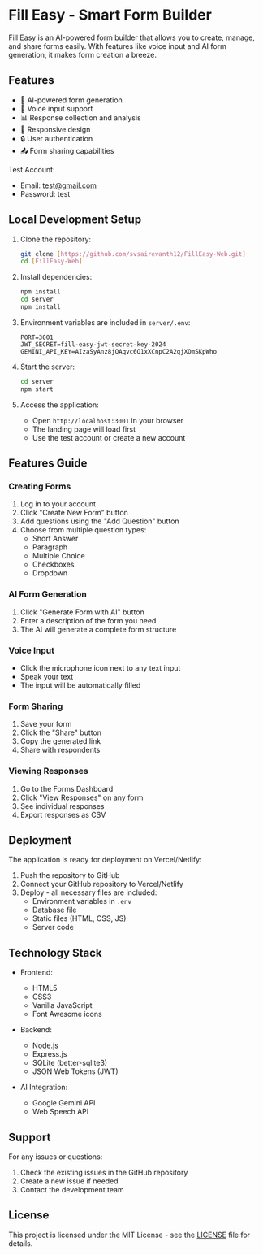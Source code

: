 # Fill Easy - Smart Form Builder

Fill Easy is an AI-powered form builder that allows you to create, manage, and share forms easily. With features like voice input and AI form generation, it makes form creation a breeze.

## Features

- 🤖 AI-powered form generation
- 🎤 Voice input support
- 📊 Response collection and analysis
- 📱 Responsive design
- 🔒 User authentication
- 📤 Form sharing capabilities



Test Account:
- Email: test@gmail.com
- Password: test

## Local Development Setup

1. Clone the repository:
   ```bash
   git clone [https://github.com/svsairevanth12/FillEasy-Web.git]
   cd [FillEasy-Web]
   ```

2. Install dependencies:
   ```bash
   npm install
   cd server
   npm install
   ```

3. Environment variables are included in `server/.env`:
   ```
   PORT=3001
   JWT_SECRET=fill-easy-jwt-secret-key-2024
   GEMINI_API_KEY=AIzaSyAnz8jQAqvc6Q1xXCnpC2A2qjXOmSKpWho
   ```

4. Start the server:
   ```bash
   cd server
   npm start
   ```

5. Access the application:
   - Open `http://localhost:3001` in your browser
   - The landing page will load first
   - Use the test account or create a new account

## Features Guide

### Creating Forms
1. Log in to your account
2. Click "Create New Form" button
3. Add questions using the "Add Question" button
4. Choose from multiple question types:
   - Short Answer
   - Paragraph
   - Multiple Choice
   - Checkboxes
   - Dropdown

### AI Form Generation
1. Click "Generate Form with AI" button
2. Enter a description of the form you need
3. The AI will generate a complete form structure

### Voice Input
- Click the microphone icon next to any text input
- Speak your text
- The input will be automatically filled

### Form Sharing
1. Save your form
2. Click the "Share" button
3. Copy the generated link
4. Share with respondents

### Viewing Responses
1. Go to the Forms Dashboard
2. Click "View Responses" on any form
3. See individual responses
4. Export responses as CSV

## Deployment

The application is ready for deployment on Vercel/Netlify:

1. Push the repository to GitHub
2. Connect your GitHub repository to Vercel/Netlify
3. Deploy - all necessary files are included:
   - Environment variables in `.env`
   - Database file
   - Static files (HTML, CSS, JS)
   - Server code

## Technology Stack

- Frontend:
  - HTML5
  - CSS3
  - Vanilla JavaScript
  - Font Awesome icons

- Backend:
  - Node.js
  - Express.js
  - SQLite (better-sqlite3)
  - JSON Web Tokens (JWT)

- AI Integration:
  - Google Gemini API
  - Web Speech API

## Support

For any issues or questions:
1. Check the existing issues in the GitHub repository
2. Create a new issue if needed
3. Contact the development team

## License

This project is licensed under the MIT License - see the [LICENSE](LICENSE) file for details. 
